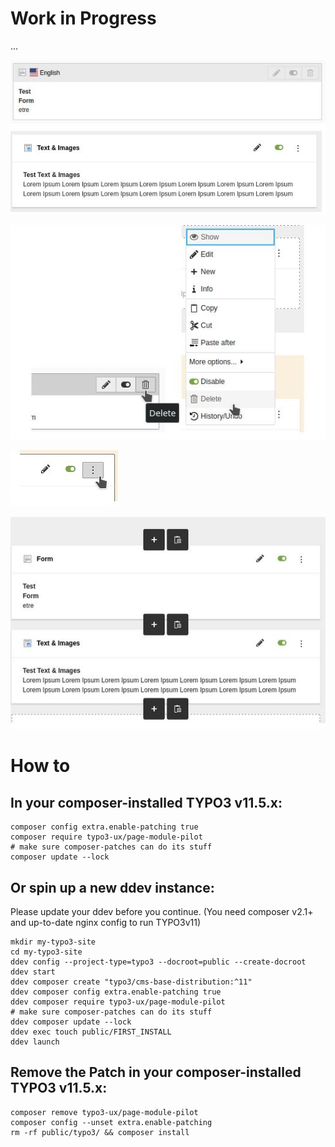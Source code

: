 # Work in Progress

...

![content boxes](Documentation/Images/content-boxes.JPG)

![delete action](Documentation/Images/delete-action.JPG)

![more button](Documentation/Images/more-button.JPG)

![new boxes](Documentation/Images/new-buttons.JPG)

# How to

## In your composer-installed TYPO3 v11.5.x:

```shell
composer config extra.enable-patching true
composer require typo3-ux/page-module-pilot
# make sure composer-patches can do its stuff
composer update --lock
```

## Or spin up a new ddev instance:

Please update your ddev before you continue. (You need composer v2.1+ and up-to-date nginx config to run TYPO3v11) 

```shell
mkdir my-typo3-site
cd my-typo3-site
ddev config --project-type=typo3 --docroot=public --create-docroot
ddev start
ddev composer create "typo3/cms-base-distribution:^11"
ddev composer config extra.enable-patching true
ddev composer require typo3-ux/page-module-pilot
# make sure composer-patches can do its stuff
ddev composer update --lock
ddev exec touch public/FIRST_INSTALL
ddev launch
```

## Remove the Patch in your composer-installed TYPO3 v11.5.x:

```shell
composer remove typo3-ux/page-module-pilot
composer config --unset extra.enable-patching
rm -rf public/typo3/ && composer install
```

